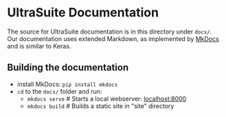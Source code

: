 # UltraSuite Documentation

The source for UltraSuite documentation is in this directory under `docs/`. 
Our documentation uses extended Markdown, as implemented by [MkDocs](http://mkdocs.org) and is similar to Keras.

## Building the documentation

- install MkDocs: `pip install mkdocs`
- `cd` to the `docs/` folder and run:
    - `mkdocs serve`    # Starts a local webserver:  [localhost:8000](localhost:8000)
    - `mkdocs build`    # Builds a static site in "site" directory
